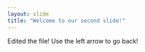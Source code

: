 ```yaml
---
layout: slide
title: "Welcome to our second slide!"
---
```

Edited the file!
Use the left arrow to go back!
